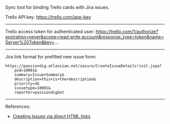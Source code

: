 Sync tool for binding Trello cards with Jira issues.

Trello API key: https://trello.com/app-key

---

Trello access token for authenticated user: https://trello.com/1/authorize?expiration=never&scope=read,write,account&response_type=token&name=Server%20Token&key=...

---

Jira link format for prefilled new issue form:

```
https://passiondig.atlassian.net/secure/CreateIssueDetails!init.jspa?
    pid=10001&
    summary=Issue+Summary&
    description=this+is+the+description&
    priority=3&
    issuetype=10001&
    reporter=passiondigbot
```

---

References:

- [Creating Issues via direct HTML links](https://confluence.atlassian.com/jirakb/creating-issues-via-direct-html-links-159474.html)
